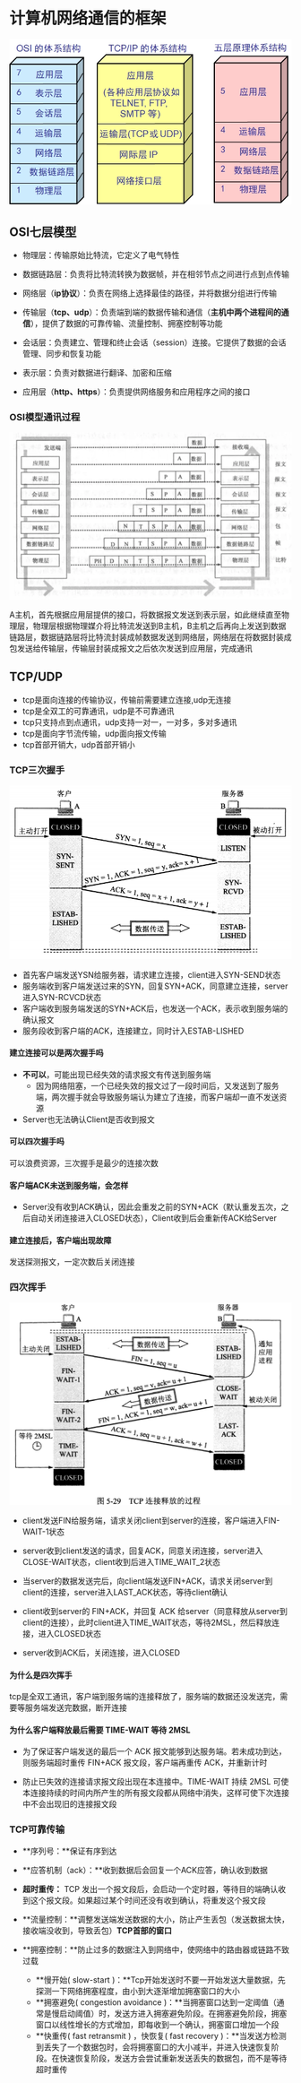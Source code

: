 # 计算机网络通信的框架

![image-network-mode](../Images/image-network-mode.png)

## OSI七层模型

* 物理层：传输原始比特流，它定义了电气特性

* 数据链路层：负责将比特流转换为数据帧，并在相邻节点之间进行点到点传输
* 网络层（**ip协议**）：负责在网络上选择最佳的路径，并将数据分组进行传输
* 传输层（**tcp、udp**）：负责端到端的数据传输和通信（**主机中两个进程间的通信**），提供了数据的可靠传输、流量控制、拥塞控制等功能
* 会话层：负责建立、管理和终止会话（session）连接。它提供了数据的会话管理、同步和恢复功能
* 表示层：负责对数据进行翻译、加密和压缩
* 应用层（**http、https**）：负责提供网络服务和应用程序之间的接口

### OSI模型通讯过程

![](../Images/image-network.png)

A主机，首先根据应用层提供的接口，将数据报文发送到表示层，如此继续直至物理层，物理层根据物理媒介将比特流发送到B主机，B主机之后再向上发送到数据链路层，数据链路层将比特流封装成帧数据发送到网络层，网络层在将数据封装成包发送给传输层，传输层封装成报文之后依次发送到应用层，完成通讯

## TCP/UDP

* tcp是面向连接的传输协议，传输前需要建立连接,udp无连接
* tcp是全双工的可靠通讯，udp是不可靠通讯
* tcp只支持点到点通讯，udp支持一对一，一对多，多对多通讯
* tcp是面向字节流传输，udp面向报文传输
* tcp首部开销大，udp首部开销小

### TCP三次握手

![](../Images/image-tcp-3.png)

* 首先客户端发送YSN给服务器，请求建立连接，client进入SYN-SEND状态
* 服务端收到客户端发送过来的SYN，回复SYN+ACK，同意建立连接，server进入SYN-RCVCD状态
* 客户端收到服务端发送的SYN+ACK后，也发送一个ACK，表示收到服务端的确认报文
* 服务段收到客户端的ACK，连接建立，同时计入ESTAB-LISHED

#### 建立连接可以是两次握手吗

* **不可以**，可能出现已经失效的请求报文有传送到服务端
  * 因为网络阻塞，一个已经失效的报文过了一段时间后，又发送到了服务端，两次握手就会导致服务端认为建立了连接，而客户端却一直不发送资源
* Server也无法确认Client是否收到报文

#### 可以四次握手吗

可以浪费资源，三次握手是最少的连接次数

#### 客户端ACK未送到服务端，会怎样

* Server没有收到ACK确认，因此会重发之前的SYN+ACK（默认重发五次，之后自动关闭连接进入CLOSED状态），Client收到后会重新传ACK给Server

#### 建立连接后，客户端出现故障

发送探测报文，一定次数后关闭连接

### 四次挥手

![](../Images/image-tcp-4.png)

* client发送FIN给服务端，请求关闭client到server的连接，客户端进入FIN-WAIT-1状态
* server收到client发送的请求，回复ACK，同意关闭连接，server进入CLOSE-WAIT状态，client收到后进入TIME_WAIT_2状态
* 当server的数据发送完后，向client端发送FIN+ACK，请求关闭server到client的连接，server进入LAST_ACK状态，等待client确认

* client收到server的 FIN+ACK，并回复 ACK 给server（同意释放从server到client的连接），此时client进入TIME_WAIT状态，等待2MSL，然后释放连接，进入CLOSED状态
* server收到ACK后，关闭连接，进入CLOSED

#### 为什么是四次挥手

tcp是全双工通讯，客户端到服务端的连接释放了，服务端的数据还没发送完，需要等服务端发送完数据，断开连接

#### 为什么客户端释放最后需要 TIME-WAIT 等待 2MSL 

* 为了保证客户端发送的最后一个 ACK 报文能够到达服务端。若未成功到达，则服务端超时重传 FIN+ACK 报文段，客户端再重传 ACK，并重新计时

* 防止已失效的连接请求报文段出现在本连接中。TIME-WAIT 持续 2MSL 可使本连接持续的时间内所产生的所有报文段都从网络中消失，这样可使下次连接中不会出现旧的连接报文段

### TCP可靠传输

* **序列号：**保证有序到达

* **应答机制（ack）：**收到数据后会回复一个ACK应答，确认收到数据
* **超时重传：** TCP 发出一个报文段后，会启动一个定时器，等待目的端确认收到这个报文段。如果超过某个时间还没有收到确认，将重发这个报文段
* **流量控制：**调整发送端发送数据的大小，防止产生丢包（发送数据太快，接收端没收到，导致丢包）**TCP首部的窗口**
* **拥塞控制：**防止过多的数据注入到网络中，使网络中的路由器或链路不致过载
  * **慢开始( slow-start )：**Tcp开始发送时不要一开始发送大量数据，先探测一下网络拥塞程度，由小到大逐渐增加拥塞窗口的大小
  * **拥塞避免( congestion avoidance )：**当拥塞窗口达到一定阈值（通常是慢启动阈值）时，发送方进入拥塞避免阶段。在拥塞避免阶段，拥塞窗口以线性增长的方式增加，即每收到一个确认，拥塞窗口增加一个段
  * **快重传( fast retransmit ) ，快恢复( fast recovery )：**当发送方检测到丢失了一个数据包时，会将拥塞窗口的大小减半，并进入快速恢复阶段。在快速恢复阶段，发送方会尝试重新发送丢失的数据包，而不是等待超时重传